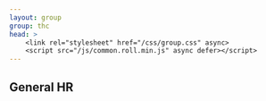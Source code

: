 ```yaml
---
layout: group
group: thc
head: >
    <link rel="stylesheet" href="/css/group.css" async>
    <script src="/js/common.roll.min.js" async defer></script>
---
```


## General HR
